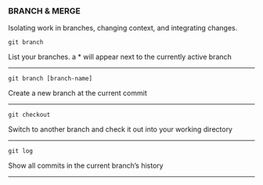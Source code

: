### BRANCH & MERGE

Isolating work in branches, changing context, and integrating changes.

```
git branch
```
List your branches. a * will appear next to the currently active branch

---

```
git branch [branch-name]
```
Create a new branch at the current commit

---

```
git checkout
```
Switch to another branch and check it out into your working directory

---

```
git log
```
Show all commits in the current branch’s history

---
